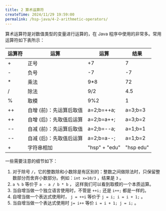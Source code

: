 ```yaml
---
title: 2 算术运算符
createTime: 2024/11/29 19:59:00
permalink: /hsp-java/4-2-arithmetic-operators/
---
```


算术运算符是对数值类型的变量进行运算的，在 Java 程序中使用的非常多。常用运算符如下表所示：


| 运算符 | 运算            | 运算            | 结果        |
| --- | ------------- | ------------- | --------- |
| +   | 正号            | +7            | 7         |
| -   | 负号            | -7            | -7        |
| *   | 乘法            | 9*8           | 72        |
| /   | 除法            | 9/2           | 4.5       |
| %   | 取模            | 9%2           | 1         |
| ++  | 自增 (前)：先运算后取值 | a=2;b=++a;    | a=3;b=3   |
| ++  | 自增 (后)：先取值后运算 | a=2;b=a++;    | a=3;b=2   |
| --  | 自减 (前)：先运算后取值 | a=2;b=--a;    | a=1;b=1   |
| --  | 自减 (后)：先取值后运算 | a=2;b=a--;    | a=1;b=2   |
| +   | 字符串相加         | "hsp" + "edu" | "hsp edu" |


一些需要注意的细节如下：

1. 对于除号 `/`，它的整数除和小数除是有区别的：整数之间做除法时，只保留整
数部分而舍弃小数部分。例如：`int x=10/3` ，结果是 `3` 。
2. `a % b` 等价于 `a - a / b * b` ， 这样我们可以看到取模的一个本质运算。
3. 当自增当做一个独立语言使用时，不管是 `++i;` 还是 `i++;` 都是一样的。
4. 自增当做一个表达式使用时， `j = ++i` 等价于 `j = i; i = i + 1;` 。
5. 当自增当做一个表达式使用时 `j= i++` 等价 `i = i + 1; j = i;` 。
